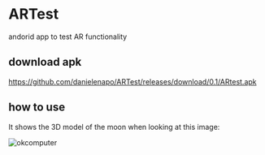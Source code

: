 # ARTest
andorid app to test AR functionality 


## download apk
https://github.com/danielenapo/ARTest/releases/download/0.1/ARtest.apk

## how to use
It shows the 3D model of the moon when looking at this image:

![okcomputer](https://user-images.githubusercontent.com/33985608/152558321-0503d92a-2b4f-4754-99b0-4e2234462aa2.jpg)

